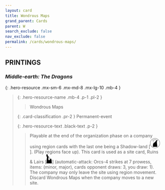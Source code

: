 ```yaml
---
layout: card
title: Wondrous Maps
grand_parent: Cards
parent: W
search_exclude: false
nav_exclude: false
permalink: /cards/wondrous-maps/
---
```


## PRINTINGS


### _Middle-earth: The Dragons_

{: .hero-resource .mx-sm-6 .mx-md-8 .mx-lg-10 .mb-4 }
> {: .hero-resource-name .mb-4 .p-1 .pl-2 }
> > <div class="card-mp"></div>
> > <div class="card-name">Wondrous Maps</div>
>
> {: .card-classification .pr-2 }
> Permanent-event
>
> {: .hero-resource-text .black-text .p-2 }
> > Playable at the end of the organization phase on a company using region cards with the last one being a Shadow-land \[![](/assets/images/shadow-land.svg)]. (Play regions face up). This card is used as a site card, Ruins & Lairs \[![](/assets/images/ruinlair.svg)] (automatic-attack: Orcs-4 strikes at 7 prowess, items: (minor, major), cards opponent draws: 3, you draw: 1). The company may only leave the site using region movement. Discard Wondrous Maps when the company moves to a new site. 
> 
